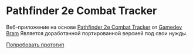 # Pathfinder 2e Combat Tracker

Веб-приложение на основе [Pathfinder 2e Combat Tracker](https://gamedevbram.itch.io/pathfinder-2e-combat-tracker) от [Gamedev Bram](https://twitter.com/gamedevbram)
Является доработанной портированной версией под свои нужды.

[Попробовать прототип](https://pathfinder-tracker-vue.web.app/)
